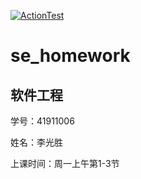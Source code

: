 [![ActionTest](https://github.com/SWUFE-GuangshengLi/se_homework/actions/workflows/demo.yml/badge.svg)](https://github.com/SWUFE-GuangshengLi/se_homework/actions/workflows/demo.yml)
# se_homework
## 软件工程
学号：41911006

姓名：李光胜

上课时间：周一上午第1-3节
